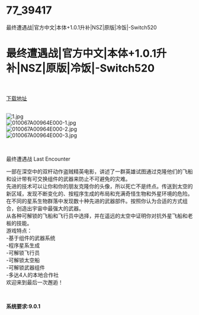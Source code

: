 # 77_39417
最终遭遇战|官方中文|本体+1.0.1升补|NSZ|原版|冷饭|-Switch520
# 最终遭遇战|官方中文|本体+1.0.1升补|NSZ|原版|冷饭|-Switch520
 <br/></br>
[下载地址](https://www.switch520.cc/article/39417 "下载地址")
<br/></br>

<p><img title="1.jpg" src="https://www.switch520.cc/muke_img/2022_08_01_4649a34cada0d.jpg" alt="1.jpg"><br>
<img title="010067A00964E000-1.jpg" src="https://www.switch520.cc/muke_img/2022_08_01_0a94be6b7f59d.jpg" alt="010067A00964E000-1.jpg"><br>
<img title="010067A00964E000-2.jpg" src="https://www.switch520.cc/muke_img/2022_08_01_fa157e882b9e9.jpg" alt="010067A00964E000-2.jpg"><br>
<img title="010067A00964E000-3.jpg" src="https://www.switch520.cc/muke_img/2022_08_01_6e2992ec6cd34.jpg" alt="010067A00964E000-3.jpg"></p>
<p>&nbsp;</p>
<p>最终遭遇战 Last Encounter</p>
<p>一部在深空中的双杆动作盗贼精英电影，讲述了一群英雄试图通过克隆他们的飞船和设计带有可交换组件的武器来防止不可避免的灾难。<br>
先进的技术可以让你和你的朋友克隆你的头像，所以死亡不是终点。传送到太空的新区域，发现不断变化的、按程序生成的布局和充满奇怪生物和外星环境的危险。<br>
在不同的星系生物群落中发现数十种先进的武器部件。按照你认为合适的方式组合，创造出宇宙中最强大的武器。<br>
从各种可解锁的飞船和飞行员中选择，并在遥远的太空中证明你对抗外星飞船和老板的技能。<br>
游戏特点：<br>
-基于组件的武器系统<br>
-程序星系生成<br>
-可解锁飞行员<br>
-可解锁太空船<br>
-可解锁武器组件<br>
-多达4人的本地合作社<br>
欢迎来到最后一次邂逅！</p>
<p>&nbsp;</p>
<p><strong>系统要求:9.0.1</strong></p>


